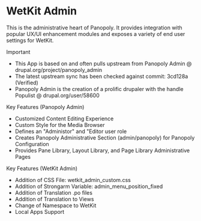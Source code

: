 WetKit Admin
==============
This is the administrative heart of Panopoly. It provides integration with popular UX/UI 
enhancement modules and exposes a variety of end user settings for WetKit.

Important
* This App is based on and often pulls upstream from Panopoly Admin @ drupal.org/project/panopoly_admin
* The latest upstream sync has been checked against commit: 3cd128a (Verified)
* Panopoly Admin is the creation of a prolific drupaler with the handle Populist @ drupal.org/user/58600

Key Features (Panopoly Admin)
* Customized Content Editing Experience
* Custom Style for the Media Browser
* Defines an "Administor" and "Editor user role
* Creates Panopoly Administrative Section (admin/panopoly) for Panopoly Configuration
* Provides Pane Library, Layout Library, and Page Library Administrative Pages

Key Features (WetKit Admin)
* Addition of CSS File: wetkit_admin_custom.css
* Addition of Strongarm Variable: admin_menu_position_fixed
* Addition of Translation .po files
* Addition of Translation to Views
* Change of Namespace to WetKit
* Local Apps Support
